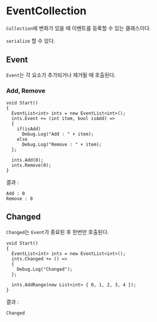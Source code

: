 # EventCollection

`Collection`에 변화가 있을 때 이벤트를 등록할 수 있는 클래스이다.

`serialize` 할 수 있다.



## Event

`Event`는 각 요소가 추가되거나 제거될 때 호출된다.

### Add, Remove

```
void Start()
{
  EventList<int> ints = new EventList<int>();
  ints.Event += (int item, bool isAdd) =>
  {
    if(isAdd)
      Debug.Log("Add : " + item);
    else
      Debug.Log("Remove : " + item);
  };

  ints.Add(0);
  ints.Remove(0);
}
```

결과 :

```
Add : 0
Remove : 0
```

## Changed

`Changed`는 `Event`가 종료된 후 한번만 호출된다.

```
void Start()
{
  EventList<int> ints = new EventList<int>();
  ints.Changed += () =>
  {
    Debug.Log("Changed");
  };

  ints.AddRange(new List<int> { 0, 1, 2, 3, 4 });
}
```

결과 : 

```
Changed
```
